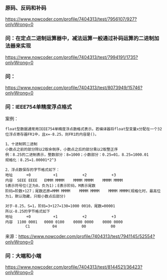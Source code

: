 ### 原码、反码和补码

https://www.nowcoder.com/profile/7404313/test/7956107/927?onlyWrong=0

### 问：在定点二进制运算器中，减法运算一般通过**补码运算的二进制加法器**来实现

https://www.nowcoder.com/profile/7404313/test/7994191/1735?onlyWrong=0

### 问：

https://www.nowcoder.com/profile/7404313/test/8073949/15746?onlyWrong=0

### 问：IEEE754单精度浮点格式

案例：

	float型数据通常用IEEE754单精度浮点数格式表示。若编译器将float型变量x分配在一个32位浮点寄存器FR1中，且x=-8.25，则FR1的内容是()。

	1、十进制转二进制
	小数点之前的部分除以2取余倒序，小数点之后的部分乘以2取整正序
	例：8.25的二进制表示，整数部分：8=1000；小数部分：0.25=01，8.25=1000.01
	规格化：8.25=1.00001*2^3

	2、浮点数保存的字节格式如下：
	地址      +0          +1           +2           +3
	内容  SEEE EEEE   EMMM MMMM    MMMM MMMM    MMMM MMMM
	S表示符号位(正为0，负为1)；E表示阶码，M表示尾数
	阶码=阶数+127；尾数还原=MMM MMMM    MMMM MMMM    MMMM MMMM(规格化时，最高位为1，默认隐藏，只取小数点后部分)
	
	对于-8.25，S=1，阶码=3+127=130=1000 0010，尾数=00001
	所以-8.25的字节格式如下
	地址      +0          +1           +2           +3
	内容  1100 0001   0000 0100    0000 0000    0000 0000
	         C1          04           00           00

来源：https://www.nowcoder.com/profile/7404313/test/7941145/52554?onlyWrong=0

### 问：大端和小端

https://www.nowcoder.com/profile/7404313/test/8144521/36423?onlyWrong=0
